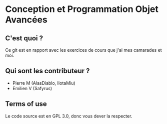 # Conception et Programmation Objet Avancées

## C'est quoi ?

Ce git est en rapport avec les exercices de cours que j'ai mes camarades et moi.

## Qui sont les contributeur ?

+ Pierre M (AlasDiablo, lIotaMiu)
+ Emilien V (Safyrus)

## Terms of use

Le code source est en GPL 3.0, donc vous dever la respecter.